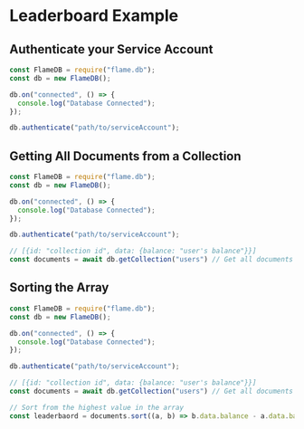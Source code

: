 # Leaderboard Example

## Authenticate your Service Account
```javascript
const FlameDB = require("flame.db");
const db = new FlameDB();

db.on("connected", () => {
  console.log("Database Connected");
});

db.authenticate("path/to/serviceAccount");
```

## Getting All Documents from a Collection
```javascript
const FlameDB = require("flame.db");
const db = new FlameDB();

db.on("connected", () => {
  console.log("Database Connected");
});

db.authenticate("path/to/serviceAccount");

// [{id: "collection id", data: {balance: "user's balance"}}]
const documents = await db.getCollection("users") // Get all documents from the collection "users"
```

## Sorting the Array
```javascript
const FlameDB = require("flame.db");
const db = new FlameDB();

db.on("connected", () => {
  console.log("Database Connected");
});

db.authenticate("path/to/serviceAccount");

// [{id: "collection id", data: {balance: "user's balance"}}]
const documents = await db.getCollection("users") // Get all documents from the collection "users"

// Sort from the highest value in the array
const leaderbaord = documents.sort((a, b) => b.data.balance - a.data.balance);
```
